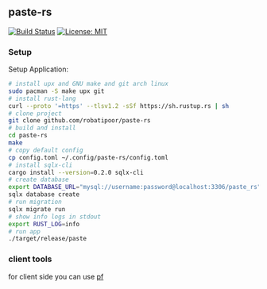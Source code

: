 ## paste-rs 
[![Build Status](https://travis-ci.org/robatipoor/paste-rs.svg?branch=master)](https://travis-ci.org/robatipoor/pf)
[![License: MIT](https://img.shields.io/badge/license-MIT-blue.svg)](LICENSE)

### Setup
Setup Application:

```sh
# install upx and GNU make and git arch linux
sudo pacman -S make upx git
# install rust-lang
curl --proto '=https' --tlsv1.2 -sSf https://sh.rustup.rs | sh
# clone project
git clone github.com/robatipoor/paste-rs
# build and install
cd paste-rs
make
# copy default config 
cp config.toml ~/.config/paste-rs/config.toml
# install sqlx-cli
cargo install --version=0.2.0 sqlx-cli
# create database
export DATABASE_URL="mysql://username:password@localhost:3306/paste_rs"
sqlx database create
# run migration
sqlx migrate run
# show info logs in stdout
export RUST_LOG=info
# run app
./target/release/paste

```
### client tools
for client side you can use [pf](https://github.com/robatipoor/pf) 
